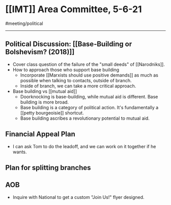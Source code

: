 # [[IMT]] Area Committee, 5-6-21
#meeting/political 

---
## Political Discussion: [[Base-Building or Bolshevism? (2018)]]
- Cover class question of the failure of the "small deeds" of [[Narodniks]].
- How to approach those who support base building
	- Incorporate [[Marxists should use positive demands]] as much as possible when talking to contacts, outside of branch.
	- Inside of branch, we can take a more critical approach.
- Base building vs [[mutual aid]]
	- Doorknocking is base-building, while mutual aid is different. Base building is more broad.
	- Base building is a category of political action. It's fundamentally a [[petty bourgeoisie]] shortcut. 
	- Base building ascribes a revolutionary potential to mutual aid. 

## Financial Appeal Plan
- I can ask Tom to do the leadoff, and we can work on it together if he wants. 

## Plan for splitting branches

## AOB
- Inquire with National to get a custom "Join Us!" flyer designed.